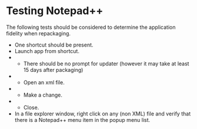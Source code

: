 # Testing Notepad++

The following tests should be considered to determine the application fidelity when repackaging.

* One shortcut should be present.
* Launch app from shortcut.  
* * There should be no prompt for updater (however it may take at least 15 days after packaging)
* * Open an xml file.
* * Make a change.
* * Close.
* In a file explorer window, right click on any (non XML) file and verify that there is a Notepad++ menu item in the popup menu list. 
